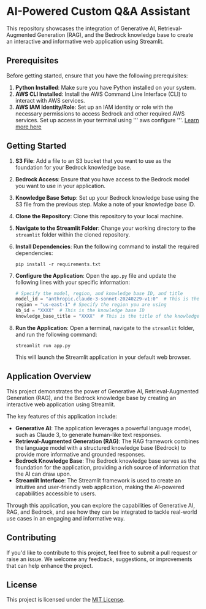 # AI-Powered Custom Q&A Assistant

This repository showcases the integration of Generative AI, Retrieval-Augmented Generation (RAG), and the Bedrock knowledge base to create an interactive and informative web application using Streamlit.

## Prerequisites

Before getting started, ensure that you have the following prerequisites:

1. **Python Installed**: Make sure you have Python installed on your system.
2. **AWS CLI Installed**: Install the AWS Command Line Interface (CLI) to interact with AWS services.
3. **AWS IAM Identity/Role**: Set up an IAM identity or role with the necessary permissions to access Bedrock and other required AWS services. Set up access in your terminal using ''' aws configure '''. [Learn more here](https://docs.aws.amazon.com/cli/latest/userguide/cli-configure-files.html)

## Getting Started

1. **S3 File**: Add a file to an S3 bucket that you want to use as the foundation for your Bedrock knowledge base.
2. **Bedrock Access**: Ensure that you have access to the Bedrock model you want to use in your application.
3. **Knowledge Base Setup**: Set up your Bedrock knowledge base using the S3 file from the previous step. Make a note of your knowledge base ID.

4. **Clone the Repository**: Clone this repository to your local machine.
5. **Navigate to the Streamlit Folder**: Change your working directory to the `streamlit` folder within the cloned repository.
6. **Install Dependencies**: Run the following command to install the required dependencies:
   ```
   pip install -r requirements.txt
   ```
7. **Configure the Application**: Open the `app.py` file and update the following lines with your specific information:
   ```python
   # Specify the model, region, and knowledge base ID, and title
   model_id = "anthropic.claude-3-sonnet-20240229-v1:0"  # This is the model ID. You can find this in Bedrock under the model you want to use.
   region = "us-east-1" # Specify the region you are using
   kb_id = "XXXX"  # This is the knowledge base ID
   knowledge_base_title = "XXXX"  # This is the title of the knowledge base. Rename it based on the kind of application you are building. Ex: Wind Turbine Technician / Travel Agent Advisor
   ```
8. **Run the Application**: Open a terminal, navigate to the `streamlit` folder, and run the following command:
   ```
   streamlit run app.py
   ```
   This will launch the Streamlit application in your default web browser.

## Application Overview

This project demonstrates the power of Generative AI, Retrieval-Augmented Generation (RAG), and the Bedrock knowledge base by creating an interactive web application using Streamlit.

The key features of this application include:

- **Generative AI**: The application leverages a powerful language model, such as Claude 3, to generate human-like text responses.
- **Retrieval-Augmented Generation (RAG)**: The RAG framework combines the language model with a structured knowledge base (Bedrock) to provide more informative and grounded responses.
- **Bedrock Knowledge Base**: The Bedrock knowledge base serves as the foundation for the application, providing a rich source of information that the AI can draw upon.
- **Streamlit Interface**: The Streamlit framework is used to create an intuitive and user-friendly web application, making the AI-powered capabilities accessible to users.

Through this application, you can explore the capabilities of Generative AI, RAG, and Bedrock, and see how they can be integrated to tackle real-world use cases in an engaging and informative way.

## Contributing

If you'd like to contribute to this project, feel free to submit a pull request or raise an issue. We welcome any feedback, suggestions, or improvements that can help enhance the project.

## License

This project is licensed under the [MIT License](LICENSE).
